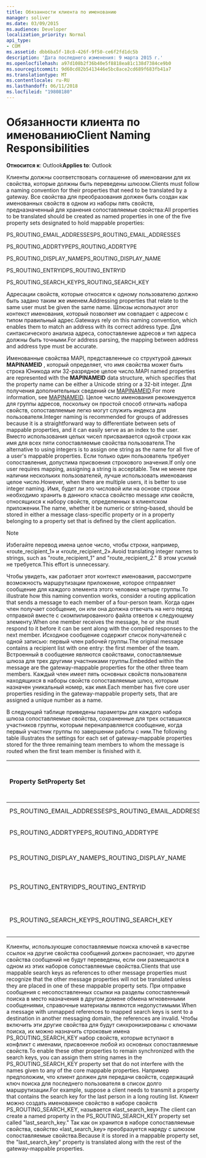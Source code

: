 ```yaml
---
title: Обязанности клиента по именованию
manager: soliver
ms.date: 03/09/2015
ms.audience: Developer
localization_priority: Normal
api_type:
- COM
ms.assetid: dbb6ba5f-18c8-426f-9f50-ce6f2fd1dc5b
description: 'Дата последнего изменения: 9 марта 2015 г.'
ms.openlocfilehash: a97d108b2f36b40e5f8818ea81c138d7384ce9b0
ms.sourcegitcommit: 9d60cd82b5413446e5bc8ace2cd689f683fb41a7
ms.translationtype: MT
ms.contentlocale: ru-RU
ms.lasthandoff: 06/11/2018
ms.locfileid: "19808180"
---
```

# <a name="client-naming-responsibilities"></a><span data-ttu-id="20f30-103">Обязанности клиента по именованию</span><span class="sxs-lookup"><span data-stu-id="20f30-103">Client Naming Responsibilities</span></span>

  
  
<span data-ttu-id="20f30-104">**Относится к**: Outlook</span><span class="sxs-lookup"><span data-stu-id="20f30-104">**Applies to**: Outlook</span></span> 
  
<span data-ttu-id="20f30-105">Клиенты должны соответствовать соглашение об именовании для их свойства, которые должны быть переведены шлюзом.</span><span class="sxs-lookup"><span data-stu-id="20f30-105">Clients must follow a naming convention for their properties that need to be translated by a gateway.</span></span> <span data-ttu-id="20f30-106">Все свойства для преобразования должен быть создан как именованных свойств в одном из наборы пять свойств, предназначенный для хранения сопоставляемые свойства:</span><span class="sxs-lookup"><span data-stu-id="20f30-106">All properties to be translated should be created as named properties in one of the five property sets designated to hold mappable properties:</span></span>
  
<span data-ttu-id="20f30-107">PS_ROUTING_EMAIL_ADDRESSES</span><span class="sxs-lookup"><span data-stu-id="20f30-107">PS_ROUTING_EMAIL_ADDRESSES</span></span>
  
<span data-ttu-id="20f30-108">PS_ROUTING_ADDRTYPE</span><span class="sxs-lookup"><span data-stu-id="20f30-108">PS_ROUTING_ADDRTYPE</span></span>
  
<span data-ttu-id="20f30-109">PS_ROUTING_DISPLAY_NAME</span><span class="sxs-lookup"><span data-stu-id="20f30-109">PS_ROUTING_DISPLAY_NAME</span></span>
  
<span data-ttu-id="20f30-110">PS_ROUTING_ENTRYID</span><span class="sxs-lookup"><span data-stu-id="20f30-110">PS_ROUTING_ENTRYID</span></span>
  
<span data-ttu-id="20f30-111">PS_ROUTING_SEARCH_KEY</span><span class="sxs-lookup"><span data-stu-id="20f30-111">PS_ROUTING_SEARCH_KEY</span></span>
  
<span data-ttu-id="20f30-112">Адресации свойств, которые относятся к одному пользователю должно быть задано таким же именем.</span><span class="sxs-lookup"><span data-stu-id="20f30-112">Addressing properties that relate to the same user must be given the same name.</span></span> <span data-ttu-id="20f30-113">Шлюзы используют этот контекст именования, который позволяет им совпадает с адресом с типом правильный адрес.</span><span class="sxs-lookup"><span data-stu-id="20f30-113">Gateways rely on this naming convention, which enables them to match an address with its correct address type.</span></span> <span data-ttu-id="20f30-114">Для синтаксического анализа адреса, сопоставление адресов и тип адреса должны быть точными.</span><span class="sxs-lookup"><span data-stu-id="20f30-114">For address parsing, the mapping between address and address type must be accurate.</span></span>
  
<span data-ttu-id="20f30-115">Именованные свойства MAPI, представленные со структурой данных **MAPINAMEID** , который определяет, что имя свойства может быть строка Юникода или 32-разрядное целое число.</span><span class="sxs-lookup"><span data-stu-id="20f30-115">MAPI named properties are represented with the **MAPINAMEID** data structure, which specifies that the property name can be either a Unicode string or a 32-bit integer.</span></span> <span data-ttu-id="20f30-116">Для получения дополнительных сведений см [MAPINAMEID](mapinameid.md).</span><span class="sxs-lookup"><span data-stu-id="20f30-116">For more information, see [MAPINAMEID](mapinameid.md).</span></span> <span data-ttu-id="20f30-117">Целое число именования рекомендуется для группы адресов, поскольку он простой способ отличать набора свойств, сопоставляемые легко могут служить индекса для пользователя.</span><span class="sxs-lookup"><span data-stu-id="20f30-117">Integer naming is recommended for groups of addresses because it is a straightforward way to differentiate between sets of mappable properties, and it can easily serve as an index to the user.</span></span> <span data-ttu-id="20f30-118">Вместо использования целых чисел присваивается одной строки как имя для всех пяти сопоставляемые свойства пользователя.</span><span class="sxs-lookup"><span data-stu-id="20f30-118">The alternative to using integers is to assign one string as the name for all five of a user's mappable properties.</span></span> <span data-ttu-id="20f30-119">Если только один пользователь требует сопоставления, допустима присвоения строкового значения.</span><span class="sxs-lookup"><span data-stu-id="20f30-119">If only one user requires mapping, assigning a string is acceptable.</span></span> <span data-ttu-id="20f30-120">Тем не менее при наличии нескольких пользователей, лучше использовать именования целое число.</span><span class="sxs-lookup"><span data-stu-id="20f30-120">However, when there are multiple users, it is better to use integer naming.</span></span> <span data-ttu-id="20f30-121">Имя, будет ли это числовой или на основе строки необходимо хранить в данного класса свойство message или свойств, относящихся к набору свойств, определенных в клиентском приложении.</span><span class="sxs-lookup"><span data-stu-id="20f30-121">The name, whether it be numeric or string-based, should be stored in either a message class-specific property or in a property belonging to a property set that is defined by the client application.</span></span> 
  
> [!NOTE]
> <span data-ttu-id="20f30-122">Избегайте перевод имена целое число, чтобы строки, например, «route_recipient_1» и «route_recipient_2».</span><span class="sxs-lookup"><span data-stu-id="20f30-122">Avoid translating integer names to strings, such as "route_recipient_1" and "route_recipient_2."</span></span> <span data-ttu-id="20f30-123">В этом усилий не требуется.</span><span class="sxs-lookup"><span data-stu-id="20f30-123">This effort is unnecessary.</span></span> 
  
<span data-ttu-id="20f30-124">Чтобы увидеть, как работает этот контекст именования, рассмотрите возможность маршрутизации приложение, которое отправляет сообщение для каждого элемента этого человека четыре группы.</span><span class="sxs-lookup"><span data-stu-id="20f30-124">To illustrate how this naming convention works, consider a routing application that sends a message to each member of a four-person team.</span></span> <span data-ttu-id="20f30-125">Когда один член получает сообщение, он или она должна отвечать на него перед отправкой вместе с скомпилированного файла ответов к следующему элементу.</span><span class="sxs-lookup"><span data-stu-id="20f30-125">When one member receives the message, he or she must respond to it before it can be sent along with the compiled responses to the next member.</span></span> <span data-ttu-id="20f30-126">Исходное сообщение содержит список получателей с одной записью: первый член рабочей группы.</span><span class="sxs-lookup"><span data-stu-id="20f30-126">The original message contains a recipient list with one entry: the first member of the team.</span></span> <span data-ttu-id="20f30-127">Встроенный в сообщение являются свойствами, сопоставляемые шлюза для трех другими участниками группы.</span><span class="sxs-lookup"><span data-stu-id="20f30-127">Embedded within the message are the gateway-mappable properties for the other three team members.</span></span> <span data-ttu-id="20f30-128">Каждый член имеет пять основных свойств пользователя находящихся в наборы свойств сопоставляемые шлюз, которым назначен уникальный номер, как имя.</span><span class="sxs-lookup"><span data-stu-id="20f30-128">Each member has five core user properties residing in the gateway-mappable property sets, that are assigned a unique number as a name.</span></span> 
  
<span data-ttu-id="20f30-129">В следующей таблице приведены параметры для каждого набора шлюза сопоставляемые свойства, сохраненные для трех оставшихся участников группы, которым перенаправляется сообщение, когда первый участник группы по завершении работы с ним.</span><span class="sxs-lookup"><span data-stu-id="20f30-129">The following table illustrates the settings for each set of gateway-mappable properties stored for the three remaining team members to whom the message is routed when the first team member is finished with it.</span></span>
  
|<span data-ttu-id="20f30-130">**Property Set**</span><span class="sxs-lookup"><span data-stu-id="20f30-130">**Property Set**</span></span>|<span data-ttu-id="20f30-131">**Второе группы <br/> члена**</span><span class="sxs-lookup"><span data-stu-id="20f30-131">**Second Team  <br/> Member**</span></span>|<span data-ttu-id="20f30-132">**Третья группы <br/> члена**</span><span class="sxs-lookup"><span data-stu-id="20f30-132">**Third Team  <br/> Member**</span></span>|<span data-ttu-id="20f30-133">**Четвертая группы <br/> члена**</span><span class="sxs-lookup"><span data-stu-id="20f30-133">**Fourth Team  <br/> Member**</span></span>|
|:-----|:-----|:-----|:-----|
|<span data-ttu-id="20f30-134">PS_ROUTING_EMAIL_ADDRESSES</span><span class="sxs-lookup"><span data-stu-id="20f30-134">PS_ROUTING_EMAIL_ADDRESSES</span></span>  <br/> |<span data-ttu-id="20f30-135">Адрес = 0</span><span class="sxs-lookup"><span data-stu-id="20f30-135">Address = 0</span></span>  <br/> |<span data-ttu-id="20f30-136">Адрес = 1</span><span class="sxs-lookup"><span data-stu-id="20f30-136">Address = 1</span></span>  <br/> |<span data-ttu-id="20f30-137">Адрес = 2</span><span class="sxs-lookup"><span data-stu-id="20f30-137">Address = 2</span></span>  <br/> |
|<span data-ttu-id="20f30-138">PS_ROUTING_ADDRTYPE</span><span class="sxs-lookup"><span data-stu-id="20f30-138">PS_ROUTING_ADDRTYPE</span></span>  <br/> |<span data-ttu-id="20f30-139">Тип адреса = 0</span><span class="sxs-lookup"><span data-stu-id="20f30-139">Address type = 0</span></span>  <br/> |<span data-ttu-id="20f30-140">Тип адреса = 1</span><span class="sxs-lookup"><span data-stu-id="20f30-140">Address type = 1</span></span>  <br/> |<span data-ttu-id="20f30-141">Тип адреса = 2</span><span class="sxs-lookup"><span data-stu-id="20f30-141">Address type = 2</span></span>  <br/> |
|<span data-ttu-id="20f30-142">PS_ROUTING_DISPLAY_NAME</span><span class="sxs-lookup"><span data-stu-id="20f30-142">PS_ROUTING_DISPLAY_NAME</span></span>  <br/> |<span data-ttu-id="20f30-143">Отображаемое имя = 0</span><span class="sxs-lookup"><span data-stu-id="20f30-143">Display name = 0</span></span>  <br/> |<span data-ttu-id="20f30-144">Отображаемое имя = 1</span><span class="sxs-lookup"><span data-stu-id="20f30-144">Display name = 1</span></span>  <br/> |<span data-ttu-id="20f30-145">Отображаемое имя = 2</span><span class="sxs-lookup"><span data-stu-id="20f30-145">Display name = 2</span></span>  <br/> |
|<span data-ttu-id="20f30-146">PS_ROUTING_ENTRYID</span><span class="sxs-lookup"><span data-stu-id="20f30-146">PS_ROUTING_ENTRYID</span></span>  <br/> |<span data-ttu-id="20f30-147">Идентификатор записи = 0</span><span class="sxs-lookup"><span data-stu-id="20f30-147">Entry identifier = 0</span></span>  <br/> |<span data-ttu-id="20f30-148">Идентификатор записи = 1</span><span class="sxs-lookup"><span data-stu-id="20f30-148">Entry identifier = 1</span></span>  <br/> |<span data-ttu-id="20f30-149">Идентификатор записи = 2</span><span class="sxs-lookup"><span data-stu-id="20f30-149">Entry identifier = 2</span></span>  <br/> |
|<span data-ttu-id="20f30-150">PS_ROUTING_SEARCH_KEY</span><span class="sxs-lookup"><span data-stu-id="20f30-150">PS_ROUTING_SEARCH_KEY</span></span>  <br/> |<span data-ttu-id="20f30-151">Клавиша поиска = 0</span><span class="sxs-lookup"><span data-stu-id="20f30-151">Search key = 0</span></span>  <br/> |<span data-ttu-id="20f30-152">Клавиша поиска = 1</span><span class="sxs-lookup"><span data-stu-id="20f30-152">Search key = 1</span></span>  <br/> |<span data-ttu-id="20f30-153">Клавиша поиска = 2</span><span class="sxs-lookup"><span data-stu-id="20f30-153">Search key = 2</span></span>  <br/> |
   
<span data-ttu-id="20f30-154">Клиенты, использующие сопоставляемые поиска ключей в качестве ссылок на другие свойства сообщений должен распознает, что другие свойства сообщений не будут переведены, если они размещаются в одном из этих наборов сопоставляемые свойства.</span><span class="sxs-lookup"><span data-stu-id="20f30-154">Clients that use mappable search keys as references to other message properties must recognize that the other message properties will not be translated unless they are placed in one of these mappable property sets.</span></span> <span data-ttu-id="20f30-155">При отправке сообщения с несопоставленных ссылки на разделы сопоставленный поиска в место назначения в другом домене обмена мгновенными сообщениями, справочные материалы являются недопустимыми.</span><span class="sxs-lookup"><span data-stu-id="20f30-155">When a message with unmapped references to mapped search keys is sent to a destination in another messaging domain, the references are invalid.</span></span> <span data-ttu-id="20f30-156">Чтобы включить эти другие свойства для будут синхронизированы с ключами поиска, их можно назначить строковые имена PS_ROUTING_SEARCH_KEY набор свойств, которые вступают в конфликт с именами, присвоенное любой из основных сопоставляемые свойств.</span><span class="sxs-lookup"><span data-stu-id="20f30-156">To enable these other properties to remain synchronized with the search keys, you can assign them string names in the PS_ROUTING_SEARCH_KEY property set that do not interfere with the names given to any of the core mappable properties.</span></span> <span data-ttu-id="20f30-157">Например предположим, что клиент должен для передачи свойств, содержащий ключ поиска для последнего пользователя в список долго маршрутизации.</span><span class="sxs-lookup"><span data-stu-id="20f30-157">For example, suppose a client needs to transmit a property that contains the search key for the last person in a long routing list.</span></span> <span data-ttu-id="20f30-158">Клиент можно создать именованное свойство в наборе свойств PS_ROUTING_SEARCH_KEY, называется «last_search_key».</span><span class="sxs-lookup"><span data-stu-id="20f30-158">The client can create a named property in the PS_ROUTING_SEARCH_KEY property set called "last_search_key."</span></span> <span data-ttu-id="20f30-159">Так как он хранится в наборе сопоставляемые свойства, свойство «last_search_key» преобразуется наряду с шлюзом сопоставляемые свойства.</span><span class="sxs-lookup"><span data-stu-id="20f30-159">Because it is stored in a mappable property set, the "last_search_key" property is translated along with the rest of the gateway-mappable properties.</span></span>
  

